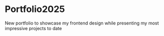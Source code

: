 # Portfolio2025
New portfolio to showcase my frontend design while presenting my most impressive projects to date
